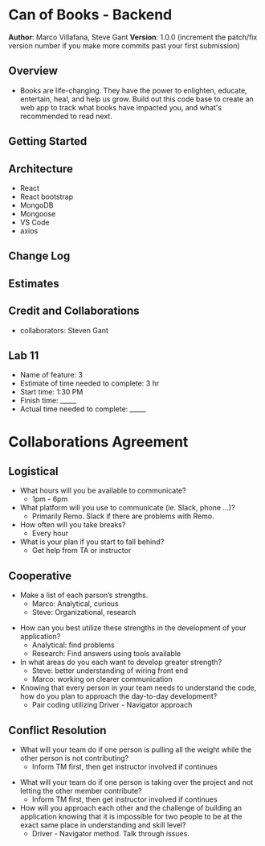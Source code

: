 # Can of Books - Backend

**Author**: Marco Villafana, Steve Gant
**Version**: 1.0.0 (increment the patch/fix version number if you make more commits past your first submission)

## Overview
<!-- Provide a high level overview of what this application is and why you are building it, beyond the fact that it's an assignment for this class. (i.e. What's your problem domain?) -->
+ Books are life-changing. They have the power to enlighten, educate, entertain, heal, and help us grow. Build out this code base to create an web app to track what books have impacted you, and what's recommended to read next.

## Getting Started
<!-- What are the steps that a user must take in order to build this app on their own machine and get it running? -->

## Architecture
<!-- Provide a detailed description of the application design. What technologies (languages, libraries, etc) you're using, and any other relevant design information. -->
+ React
+ React bootstrap
+ MongoDB
+ Mongoose
+ VS Code
+ axios

## Change Log
<!-- Use this area to document the iterative changes made to your application as each feature is successfully implemented. Use time stamps. Here's an example:

01-01-2001 4:59pm - Application now has a fully-functional express server, with a GET route for the location resource. -->

## Estimates
<!-- See below -->

## Credit and Collaborations
<!-- Give credit (and a link) to other people or resources that helped you build this application. -->
+ collaborators: Steven Gant

## Lab 11

+ Name of feature: 3
+ Estimate of time needed to complete: 3 hr
+ Start time: 1:30 PM
+ Finish time: _____
+ Actual time needed to complete: _____

# Collaborations Agreement

## Logistical

+ What hours will you be available to communicate?
  + 1pm - 6pm
+ What platform will you use to communicate (ie. Slack, phone …)?
  + Primarily Remo. Slack if there are problems with Remo.
+ How often will you take breaks?
  + Every hour
+ What is your plan if you start to fall behind?
  + Get help from TA or instructor

## Cooperative

- Make a list of each parson’s strengths.
  + Marco: Analytical, curious
  + Steve: Organizational, research
+ How can you best utilize these strengths in the development of your application?
  + Analytical: find problems
  + Research: Find answers using tools available
+ In what areas do you each want to develop greater strength?
  + Steve: better understanding of wiring front end
  + Marco: working on clearer communication
+ Knowing that every person in your team needs to understand the code, how do you plan to approach the day-to-day development?
  + Pair coding utilizing Driver - Navigator approach

## Conflict Resolution

- What will your team do if one person is pulling all the weight while the other person is not contributing?
  + Inform TM first, then get instructor involved if continues
+ What will your team do if one person is taking over the project and not letting the other member contribute?
  + Inform TM first, then get instructor involved if continues
+ How will you approach each other and the challenge of building an application knowing that it is impossible for two people to be at the exact same place in understanding and skill level?
  + Driver - Navigator method. Talk through issues.
